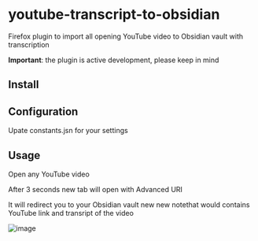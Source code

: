 # youtube-transcript-to-obsidian
Firefox plugin to import all opening YouTube video to Obsidian vault with transcription

**Important**: the plugin is active development, please keep in mind

## Install

## Configuration

Upate constants.jsn for your settings

## Usage

Open any YouTube video

After 3 seconds new tab will open with Advanced URI

It will redirect you to your Obsidian vault new new notethat would contains YouTube link and transript of the video

![image](https://github.com/alifanov/youtube-transcript-to-obsidian/assets/2394285/d986a346-6104-4c01-9075-04f2580364b5)
